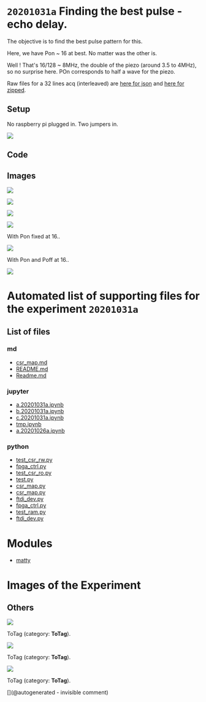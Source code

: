 # `20201031a` Finding the best pulse - echo delay.

The objective is to find the best pulse pattern for this.

Here, we have Pon ~ 16 at best. No matter was the other is.

Well ! That's 16/128 ~ 8MHz, the double of the piezo (around 3.5 to 4MHz), so no surprise here. POn corresponds to half a wave for the piezo.

Raw files for a 32 lines acq (interleaved) are [here for json](/matty/20201031a/32_lines.json) and [here for zipped](/matty/20201031a/32_lines.zip).


## Setup

No raspberry pi plugged in. Two jumpers in.

![](/matty/20201031a/P_20201031_142109.jpg)


## Code

## Images

![](/matty/20201031a/Acq_0.png)

![](/matty/20201031a/2nd_echo.png)

![](/matty/20201031a/amplitude.png)

![](/matty/20201031a/interdelay.png)

With Pon fixed at 16.. 

![](/matty/20201031a/pint.png)

With Pon and Poff at 16..

![](/matty/20201031a/pdamp.png)


# Automated list of supporting files for the __experiment `20201031a`__

## List of files

### md

* [csr_map.md](/matty/20201031a/fpga_ctrl/csr_map.md)
* [README.md](/matty/20201031a/fpga_ctrl/README.md)
* [Readme.md](/matty/20201031a/Readme.md)


### jupyter

* [a.20201031a.ipynb](/matty/20201031a/a.20201031a.ipynb)
* [b.20201031a.ipynb](/matty/20201031a/b.20201031a.ipynb)
* [c.20201031a.ipynb](/matty/20201031a/c.20201031a.ipynb)
* [tmp.ipynb](/tmp.ipynb)
* [a.20201026a.ipynb](/matty/20201031a/fpga_ctrl/a.20201026a.ipynb)


### python

* [test_csr_rw.py](/matty/20201031a/fpga_ctrl/test_csr_rw.py)
* [fpga_ctrl.py](/matty/20201031a/fpga_ctrl/fpga_ctrl.py)
* [test_csr_ro.py](/matty/20201031a/fpga_ctrl/test_csr_ro.py)
* [test.py](/matty/20201031a/fpga_ctrl/test.py)
* [csr_map.py](/matty/20201031a/csr_map.py)
* [csr_map.py](/matty/20201031a/fpga_ctrl/csr_map.py)
* [ftdi_dev.py](/matty/20201031a/ftdi_dev.py)
* [fpga_ctrl.py](/matty/20201031a/fpga_ctrl.py)
* [test_ram.py](/matty/20201031a/fpga_ctrl/test_ram.py)
* [ftdi_dev.py](/matty/20201031a/fpga_ctrl/ftdi_dev.py)





# Modules

* [matty](/matty/)




# Images of the Experiment

## Others

![](/matty/20201031a/Acq_0.png)

ToTag (category: __ToTag__).

![](/matty/20201031a/2nd_echo.png)

ToTag (category: __ToTag__).

![](/matty/20201031a/pdamp.png)

ToTag (category: __ToTag__).










[](@autogenerated - invisible comment)